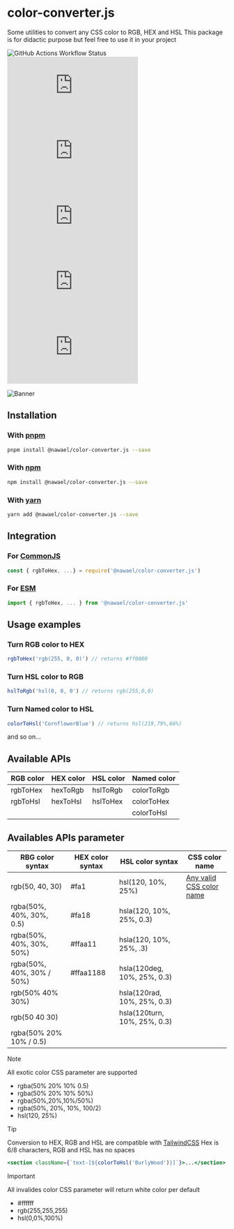 # color-converter.js

Some utilities to convert any CSS color to RGB, HEX and HSL
This package is for didactic purpose but feel free to use it in your project

![GitHub Actions Workflow Status](https://img.shields.io/github/actions/workflow/status/nwl-x/colorConverter.js/release.yml)
![GitHub top language](https://img.shields.io/github/languages/top/nwl-x/colorConverter.js?logo=typescript)
![GitHub License](https://img.shields.io/github/license/nwl-x/colorConverter.js)
![NPM Downloads](https://img.shields.io/npm/dw/%40nawael%2Fcolor-converter.js?logo=npm)
![NPM Version](https://img.shields.io/npm/v/%40nawael%2Fcolor-converter.js)
![npm bundle size](https://img.shields.io/bundlephobia/min/%40nawael%2Fcolor-converter.js)

![Banner](https://raw.githubusercontent.com/nwl-x/colorConverter.js/main/banner.webp)

## Installation

### With [pnpm](https://pnpm.io/fr/)

```bash
pnpm install @nawael/color-converter.js --save
```

### With [npm](https://www.npmjs.com/)

```bash
npm install @nawael/color-converter.js --save
```

### With [yarn](https://yarnpkg.com/)

```bash
yarn add @nawael/color-converter.js --save
```

## Integration

### For [CommonJS](https://nodejs.org/docs/latest/api/modules.html#modules-commonjs-modules)

```js
const { rgbToHex, ...} = require('@nawael/color-converter.js')
```

### For [ESM](https://nodejs.org/api/esm.html#esm_ecmascript_modules)

```js
import { rgbToHex, ... } from '@nawael/color-converter.js'
```

## Usage examples

### Turn RGB color to HEX

```js
rgbToHex('rgb(255, 0, 0)') // returns #ff0000
```

### Turn HSL color to RGB

```js
hslToRgb('hsl(0, 0, 0') // returns rgb(255,0,0)
```

### Turn Named color to HSL

```js
colorToHsl('CornflowerBlue') // returns hsl(219,79%,66%)
```

and so on...

## Available APIs

| RGB color | HEX color | HSL color | Named color |
| --------- | --------- | --------- | ----------- |
| rgbToHex  | hexToRgb  | hslToRgb  | colorToRgb  |
| rgbToHsl  | hexToHsl  | hslToHex  | colorToHex  |
|           |           |           | colorToHsl  |

## Availables APIs parameter

| RBG color syntax          | HEX color syntax | HSL color syntax             | CSS color name                              |
| ------------------------- | ---------------- | ---------------------------- | ------------------------------------------- |
| rgb(50, 40, 30)           | #fa1             | hsl(120, 10%, 25%)           | [Any valid CSS color name](NAMED_COLORS.md) |
| rgba(50%, 40%, 30%, 0.5)  | #fa18            | hsla(120, 10%, 25%, 0.3)     |                                             |
| rgba(50%, 40%, 30%, 50%)  | #ffaa11          | hsla(120, 10%, 25%, .3)      |                                             |
| rgba(50%, 40%, 30% / 50%) | #ffaa1188        | hsla(120deg, 10%, 25%, 0.3)  |                                             |
| rgb(50% 40% 30%)          |                  | hsla(120rad, 10%, 25%, 0.3)  |                                             |
| rgb(50 40 30)             |                  | hsla(120turn, 10%, 25%, 0.3) |                                             |
| rgba(50% 20% 10% / 0.5)   |                  |                              |                                             |

> [!NOTE]
> All exotic color CSS parameter are supported
>
> - rgba(50% 20% 10% 0.5)
> - rgba(50% 20% 10% 50%)
> - rgba(50%,20%,10%/50%)
> - rgba(50%, 20%, 10%, 100/2)
> - hsl(120, 25%)

> [!TIP]
> Conversion to HEX, RGB and HSL are compatible with [TailwindCSS](https://tailwindcss.com/docs/text-color#arbitrary-values)
> Hex is 6/8 characters, RGB and HSL has no spaces
>
> ```jsx
> <section className={`text-[${colorToHsl('BurlyWood')}]`}>...</section>
> ```

> [!IMPORTANT]
> All invalides color CSS parameter will return white color per default
>
> - #ffffff
> - rgb(255,255,255)
> - hsl(0,0%,100%)
